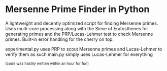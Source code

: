 # Mersenne Prime Finder in Python
A lightweight and decently optimized script for finding Mersenne primes. Uses multi-core processing along with the Sieve of Eratosthenes for generating primes and the PRP/Lucas-Lehmer test to check Mersenne primes. Built-in error handling for the cherry on top.

experimental.py uses PRP to scout Mersenne primes and Lucas-Lehmer to verify them as such
main.py simply uses Lucas-Lehmer for everything

<sub>(code was hastily written within an hour for fun)</sub>
